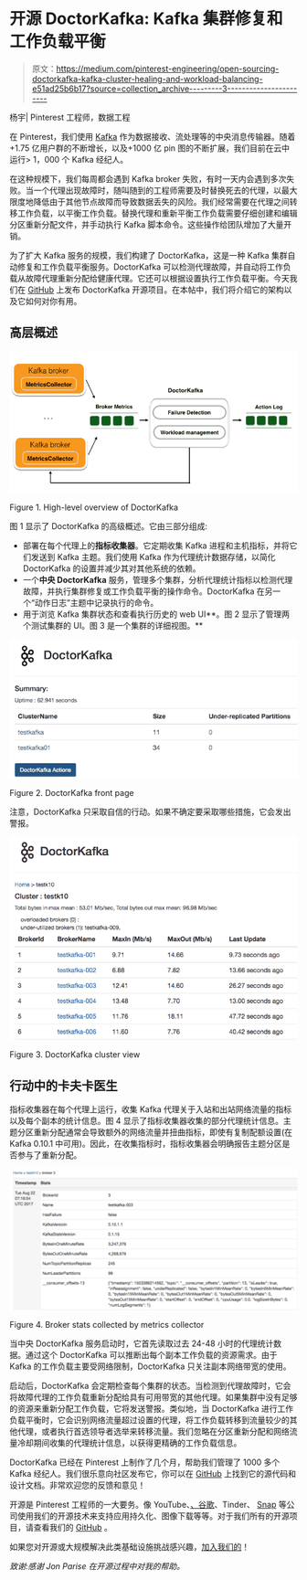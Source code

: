 # 开源 DoctorKafka: Kafka 集群修复和工作负载平衡

> 原文：<https://medium.com/pinterest-engineering/open-sourcing-doctorkafka-kafka-cluster-healing-and-workload-balancing-e51ad25b6b17?source=collection_archive---------3----------------------->

杨宇| Pinterest 工程师，数据工程

在 Pinterest，我们使用 [Kafka](https://kafka.apache.org/) 作为数据接收、流处理等的中央消息传输器。随着+1.75 亿用户群的不断增长，以及+1000 亿 pin 图的不断扩展，我们目前在云中运行> 1，000 个 Kafka 经纪人。

在这种规模下，我们每周都会遇到 Kafka broker 失败，有时一天内会遇到多次失败。当一个代理出现故障时，随叫随到的工程师需要及时替换死去的代理，以最大限度地降低由于其他节点故障而导致数据丢失的风险。我们经常需要在代理之间转移工作负载，以平衡工作负载。替换代理和重新平衡工作负载需要仔细创建和编辑分区重新分配文件，并手动执行 Kafka 脚本命令。这些操作给团队增加了大量开销。

为了扩大 Kafka 服务的规模，我们构建了 DoctorKafka，这是一种 Kafka 集群自动修复和工作负载平衡服务。DoctorKafka 可以检测代理故障，并自动将工作负载从故障代理重新分配给健康代理。它还可以根据设置执行工作负载平衡。今天我们在 [GitHub](https://github.com/pinterest/doctorkafka) 上发布 DoctorKafka 开源项目。在本帖中，我们将介绍它的架构以及它如何对你有用。

## **高层概述**

![](img/f55aa1952f5466db68c2d954503f92ee.png)

Figure 1\. High-level overview of DoctorKafka

图 1 显示了 DoctorKafka 的高级概述。它由三部分组成:

*   部署在每个代理上的**指标收集器**。它定期收集 Kafka 进程和主机指标，并将它们发送到 Kafka 主题。我们使用 Kafka 作为代理统计数据存储，以简化 DoctorKafka 的设置并减少其对其他系统的依赖。
*   一个**中央 DoctorKafka** 服务，管理多个集群，分析代理统计指标以检测代理故障，并执行集群修复或工作负载平衡的操作命令。DoctorKafka 在另一个“动作日志”主题中记录执行的命令。
*   用于浏览 Kafka 集群状态和查看执行历史的 web UI**。图 2 显示了管理两个测试集群的 UI。图 3 是一个集群的详细视图。**

![](img/6e51d1104f7827bba3102e0e7b413e01.png)

Figure 2\. DoctorKafka front page

注意，DoctorKafka 只采取自信的行动。如果不确定要采取哪些措施，它会发出警报。

![](img/c852e16eae5b9f2cbf92072587e8898e.png)

Figure 3\. DoctorKafka cluster view

## **行动中的卡夫卡医生**

指标收集器在每个代理上运行，收集 Kafka 代理关于入站和出站网络流量的指标以及每个副本的统计信息。图 4 显示了指标收集器收集的部分代理统计信息。主题分区重新分配通常会导致额外的网络流量并扭曲指标，即使有复制配额设置(在 Kafka 0.10.1 中可用)。因此，在收集指标时，指标收集器会明确报告主题分区是否参与了重新分配。

![](img/e32db8a439a5ee2ec5674b48bf585a55.png)

Figure 4\. Broker stats collected by metrics collector

当中央 DoctorKafka 服务启动时，它首先读取过去 24-48 小时的代理统计数据。通过这个 DoctorKafka 可以推断出每个副本工作负载的资源需求。由于 Kafka 的工作负载主要受网络限制，DoctorKafka 只关注副本网络带宽的使用。

启动后，DoctorKafka 会定期检查每个集群的状态。当检测到代理故障时，它会将故障代理的工作负载重新分配给具有可用带宽的其他代理。如果集群中没有足够的资源来重新分配工作负载，它将发送警报。类似地，当 DoctorKafka 进行工作负载平衡时，它会识别网络流量超过设置的代理，将工作负载转移到流量较少的其他代理，或者执行首选领导者选举来转移流量。我们忽略在分区重新分配和网络流量冷却期间收集的代理统计信息，以获得更精确的工作负载信息。

DoctorKafka 已经在 Pinterest 上制作了几个月，帮助我们管理了 1000 多个 Kafka 经纪人。我们很乐意向社区发布它，你可以在 [GitHub](https://github.com/pinterest/doctorkafka/) 上找到它的源代码和设计文档。非常欢迎您的反馈和意见！

开源是 Pinterest 工程师的一大要务。像 YouTube、[、谷歌](https://www.appsight.io/sdk/pinremoteimage)、Tinder、 [Snap](https://www.appsight.io/sdk/pin-cache) 等公司使用我们的开源技术来支持应用持久化、图像下载等等。对于我们所有的开源项目，请查看我们的 [GitHub](https://github.com/pinterest/) 。

如果您对开源或大规模解决此类基础设施挑战感兴趣，[加入我们的](https://careers.pinterest.com/)！

*致谢:感谢 Jon Parise 在开源过程中对我的帮助。*